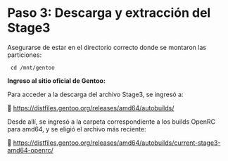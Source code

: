 # Paso 3: Descarga y extracción del Stage3

Asegurarse de estar en el directorio correcto donde se montaron las particiones:

     cd /mnt/gentoo

     
**Ingreso al sitio oficial de Gentoo:**

Para acceder a la descarga del archivo Stage3, se ingresó a:

🔗 https://distfiles.gentoo.org/releases/amd64/autobuilds/

Desde allí, se ingresó a la carpeta correspondiente a los builds OpenRC para amd64, y se eligió el archivo más reciente:

🔗 https://distfiles.gentoo.org/releases/amd64/autobuilds/current-stage3-amd64-openrc/
